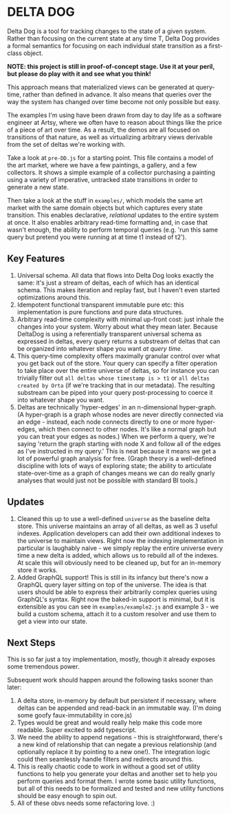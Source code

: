 # DELTA DOG
Delta Dog is a tool for tracking changes to the state of a given system. Rather than focusing on the current state at any time T, Delta Dog provides a formal semantics for focusing on each individual state transition as a first-class object.

**NOTE: this project is still in proof-of-concept stage. Use it at your peril, but please do play with it and see what you think!**

This approach means that materialized views can be generated at query-time, rather than defined in advance. It also means that queries over the way the system has changed over time become not only possible but easy.

The examples I'm using have been drawn from day to day life as a software engineer at Artsy, where we often have to reason about things like the price of a piece of art over time. As a result, the demos are all focused on transitions of that nature, as well as virtualizing arbitrary views derivable from the set of deltas we're working with.

Take a look at `pre-DD.js` for a starting point. This file contains a model of the art market, where we have a few paintings, a gallery, and a few collectors. It shows a simple example of a collector purchasing a painting using a variety of imperative, untracked state transitions in order to generate a new state.

Then take a look at the stuff in `examples/`, which models the same art market with the same domain objects but which captures every state transition. This enables declarative, _relational_ updates to the entire system at once. It also enables arbitrary read-time formatting and, in case that wasn't enough, the ability to perform temporal queries (e.g. 'run this same query but pretend you were running at at time t1 instead of t2').

## Key Features
  1. Universal schema. All data that flows into Delta Dog looks exactly the same: it's just a stream of deltas, each of which has an identical schema. This makes iteration and replay fast, but I haven't even started optimizations around this.
  2. Idempotent functional transparent immutable pure etc: this implementation is pure functions and pure data structures.
  3. Arbitrary read-time complexity with minimal up-front cost: just inhale the changes into your system. Worry about what they mean later. Because DeltaDog is using a referentially transparent universal schema as expressed in deltas, every query returns a substream of deltas that can be organized into whatever shape you want _at query time_.
  4. This query-time complexity offers maximally granular control over what you get back out of the store. Your query can specify a filter operation to take place over the entire universe of deltas, so for instance you can trivially filter out `all deltas whose timestamp is > t1` or `all deltas created by Orta` (if we're tracking that in our metadata). The resulting substream can be piped into your query post-processing to coerce it into whatever shape you want.
  5. Deltas are technically 'hyper-edges' in an n-dimensional hyper-graph. (A hyper-graph is a graph whose nodes are never directly connected via an edge - instead, each node connects directly to one or more hyper-edges, which then connect to other nodes. It's like a normal graph but you can treat your edges as nodes.) When we perform a query, we're saying 'return the graph starting with node X and follow all of the edges as I've instructed in my query.' This is neat because it means we get a lot of powerful graph analysis for free. (Graph theory is a well-defined discipline with lots of ways of exploring state; the ability to articulate state-over-time as a graph of changes means we can do really gnarly analyses that would just not be possible with standard BI tools.)

## Updates
  1. Cleaned this up to use a well-defined `universe` as the baseline delta store. This universe maintains an array of all deltas, as well as 3 useful indexes. Application developers can add their own additional indexes to the universe to maintain views. Right now the indexing implementation in particular is laughably naive - we simply replay the entire universe every time a new delta is added, which allows us to rebuild all of the indexes. At scale this will obviously need to be cleaned up, but for an in-memory store it works.
  2. Added GraphQL support! This is still in its infancy but there's now a GraphQL query layer sitting on top of the universe. The idea is that users should be able to express their arbitrarily complex queries using GraphQL's syntax. Right now the baked-in support is minimal, but it is extensible as you can see in `examples/example2.js` and example 3 - we build a custom schema, attach it to a custom resolver and use them to get a view into our state.

## Next Steps

This is so far just a toy implementation, mostly, though it already exposes some tremendous power.

Subsequent work should happen around the following tasks sooner than later:
  1. A delta store, in-memory by default but persistent if necessary, where deltas can be appended and read-back in an immutable way. (I'm doing some goofy faux-immutability in core.js)
  2. Types would be great and would really help make this code more readable. Super excited to add typescript.
  3. We need the ability to append negations - this is straightforward, there's a new kind of relationship that can negate a previous relationship (and optionally replace it by pointing to a new one!). The integration logic could then seamlessly handle filters and redirects around this.
  4. This is really chaotic code to work in without a good set of utility functions to help you generate your deltas and another set to help you perform queries and format them. I wrote some basic utility functions, but all of this needs to be formalized and tested and new utility functions should be easy enough to spin out.
  5. All of these obvs needs some refactoring love. :)